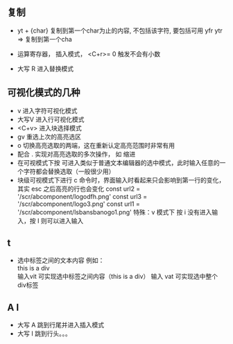 ## 复制
* yt + {char}  复制到第一个char为止的内容, 不包括该字符, 要包括可用 yfr
  ytr  => 复制到第一个cha

* 运算寄存器， 插入模式， <C+r>=
  0 触发不会有小数 
* 大写 R 进入替换模式

## 可视化模式的几种

* v 进入字符可视化模式
* 大写V 进入行可视化模式
* <C+v> 进入块选择模式
* gv 重选上次的高亮选区
* o 切换高亮选取的两端，这在重新认定高亮范围时非常有用
* 配合 . 实现对高亮选取的多次操作， 如 缩进
* 在可视模式下按 <C-g> 可进入类似于普通文本编辑器的选中模式，此时输入任意的一个字符都会替换选取（一般很少用）  
* 块级可视模式下进行 c 命令时，界面输入时看起来只会影响到第一行的变化，其实 esc 之后高亮的行也会变化
  const url2 = '/scr/abcomponent/logodfh.png'
  const url3 = '/scr/abcomponent/logo3.png'
  const url1 = '/scr/abcomponent/lsbansbanogo1.png'
  特殊：v 模式下 按 i 没有进入输入，按 I 则可以进入输入


## t

* 选中标签之间的文本内容
  例如：<div>this is a div</div>  输入vit 可实现选中标签之间内容（this is a div）
        输入 vat 可实现选中整个 div标签

## A  I
* 大写 A 跳到行尾并进入插入模式
* 大写 I 跳到行头。。。
